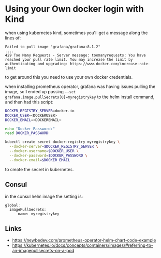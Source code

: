 # Using your Own docker login with Kind

when using kubernetes kind, sometimes you'll get a message along the lines of:

```
Failed to pull image "grafana/grafana:8.1.2" 
....
429 Too Many Requests - Server message: toomanyrequests: You have reached your pull rate limit. You may increase the limit by authenticating and upgrading: https://www.docker.com/increase-rate-limit
```

to get around this you need to use your own docker credentials.  

when installing prometheus operator, grafana was having issues pulling the image, so I ended up passing `--set grafana.image.pullSecrets[0]=myregistrykey`  to the helm install command, and then had this script:

```sh
DOCKER_REGISTRY_SERVER=docker.io
DOCKER_USER=<DOCKERUSER>
DOCKER_EMAIL=<DOCKEREMAIL>

echo "Docker Password:"
read DOCKER_PASSWORD

kubectl create secret docker-registry myregistrykey \
  --docker-server=$DOCKER_REGISTRY_SERVER \
  --docker-username=$DOCKER_USER \
  --docker-password=$DOCKER_PASSWORD \
  --docker-email=$DOCKER_EMAIL
```

to create the secret in kubernetes.

## Consul
in the consul helm image the setting is:
```
global:
  imagePullSecrets:
    - name: myregistrykey
```

## Links
* https://newbedev.com/prometheus-operator-helm-chart-code-example
* https://kubernetes.io/docs/concepts/containers/images/#referring-to-an-imagepullsecrets-on-a-pod
